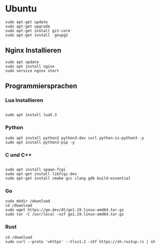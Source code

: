 # Ubuntu

```
sudo apt-get update
sudo apt-get upgrade
sudo apt-get install git-core
sudo apt-get install  gnupg2

```

## Nginx Installieren

```
sudo apt update
sudo apt install nginx
sudo service nginx start

```

## Programmiersprachen

### Lua Installieren

```

sudo apt install lua5.3

```

### Python

```
sudo apt install python3 python3-dev curl python-is-python3 -y
sudo apt install python3-pip -y

```

### C und C++

```

sudo apt install spawn-fcgi
sudo apt-get install libfcgi-dev
sudo apt-get install cmake gcc clang gdb build-essential

```
### Go

```
sudo mkdir /download
cd /download
sudo wget https://go.dev/dl/go1.19.linux-amd64.tar.gz
sudo tar -C /usr/local -xzf go1.19.linux-amd64.tar.gz

```

### Rust

```
cd /download
sudo curl --proto '=https' --tlsv1.2 -sSf https://sh.rustup.rs | sh


```
